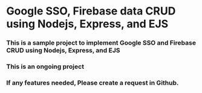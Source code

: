 # Google SSO, Firebase data CRUD using Nodejs, Express, and EJS
### This is a sample project to implement Google SSO and Firebase CRUD using Nodejs, Express, and EJS
### This is an ongoing project
### If any features needed, Please create a request in Github.